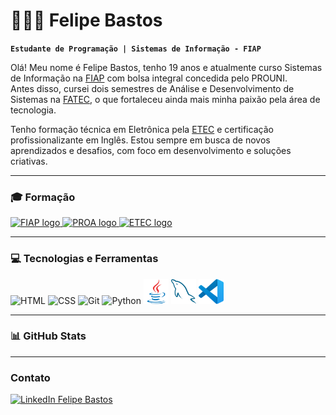 # 👨🏻‍💻 Felipe Bastos

**`Estudante de Programação | Sistemas de Informação - FIAP`**

Olá! Meu nome é Felipe Bastos, tenho 19 anos e atualmente curso Sistemas de Informação na [FIAP](https://www.fiap.com.br/) com bolsa integral concedida pelo PROUNI.  
Antes disso, cursei dois semestres de Análise e Desenvolvimento de Sistemas na [FATEC](https://www.fatecsp.br/), o que fortaleceu ainda mais minha paixão pela área de tecnologia.

Tenho formação técnica em Eletrônica pela [ETEC](https://www.cps.sp.gov.br/etec/) e certificação profissionalizante em Inglês. 
Estou sempre em busca de novos aprendizados e desafios, com foco em desenvolvimento e soluções criativas.

---

### 🎓 Formação

<div align="left">
  <a href="https://www.fiap.com.br/" target="_blank">
    <img src="https://media.licdn.com/dms/image/v2/C4D0BAQFGUHRJ26bFDw/company-logo_200_200/company-logo_200_200/0/1631312349936?e=2147483647&v=beta&t=2cxZo7IPlpqVmRsvk_tS2TYDHSqh8Q3SlFYcLW9nlVc" alt="FIAP logo" height="50px"/>
  </a>
  <a href="https://www.proa.org.br/" target="_blank">
    <img src="https://encrypted-tbn0.gstatic.com/images?q=tbn:ANd9GcQTxwNgcvkCreI-2eDl6Ezt_95qBFHJQhRCSQ&s" alt="PROA logo" height="50px"/>
  </a>
  <a href="https://www.cps.sp.gov.br/etec/" target="_blank">
    <img src="https://encrypted-tbn0.gstatic.com/images?q=tbn:ANd9GcR2wPtBhEdhCSqpegKRteWba128Yg_KWuY5pA&s" alt="ETEC logo" height="50px"/>
  </a>
</div>

---

### 💻 Tecnologias e Ferramentas

<div align="left">
  <img src="https://cdn.jsdelivr.net/gh/devicons/devicon@latest/icons/html5/html5-original.svg" title="HTML" alt="HTML" width="40px"/>
  <img src="https://cdn.jsdelivr.net/gh/devicons/devicon@latest/icons/css3/css3-original.svg" title="CSS" alt="CSS" width="40px"/>
  <img src="https://cdn.jsdelivr.net/gh/devicons/devicon@latest/icons/git/git-original.svg" title="Git" alt="Git" width="40px"/>
  <img src="https://cdn.jsdelivr.net/gh/devicons/devicon@latest/icons/python/python-original.svg" title="Python" alt="Python" width="40px"/>
  <img src="https://raw.githubusercontent.com/devicons/devicon/master/icons/java/java-original.svg" title="Java" alt="Java" width="40px"/>
  <img src="https://raw.githubusercontent.com/devicons/devicon/master/icons/mysql/mysql-original.svg" title="MySQL" alt="MySQL" width="40px"/>
  <img src="https://raw.githubusercontent.com/devicons/devicon/master/icons/vscode/vscode-original.svg" title="VSCode" alt="VSCode" width="40px"/>
</div>

---
### 📊 GitHub Stats




---

### Contato

<div>
    <a href="https://www.linkedin.com/in/felipe-bastos-866629257/" target="_blank"><img src="https://img.shields.io/badge/-LinkedIn-%230077B5?style=for-the-badge&logo=linkedin&logoColor=white" alt="LinkedIn Felipe Bastos"/>
  </a>
<div>

